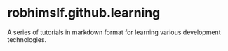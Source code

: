 # robhimslf.github.learning
A series of tutorials in markdown format for learning various development technologies.
